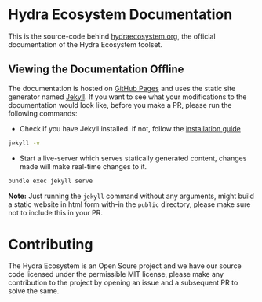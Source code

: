 # Hydra Ecosystem Documentation

This is the source-code behind [hydraecosystem.org](https://hydraecosystem.org), the official documentation of the Hydra Ecosystem toolset.

## Viewing the Documentation Offline

The documentation is hosted on [GitHub Pages](https://pages.github.com) and uses the static site generator named [Jekyll](https://jekyllrb.com). If you want to see what your modifications to the documentation would look like, before you make a PR, please run the following commands:

- Check if you have Jekyll installed. if not, follow the [installation guide](https://jekyllrb.com/docs)
```bash
jekyll -v
```
- Start a live-server which serves statically generated content, changes made will make real-time changes to it.
```bash
bundle exec jekyll serve
```

**Note:** Just running the `jekyll` command without any arguments, might build a static website in html form with-in the `public` directory, please make sure not to include this in your PR.

# Contributing

The Hydra Ecosystem is an Open Soure project and we have our source code licensed under the permissible MIT license, please make any contribution to the project by opening an issue and a subsequent PR to solve the same.
